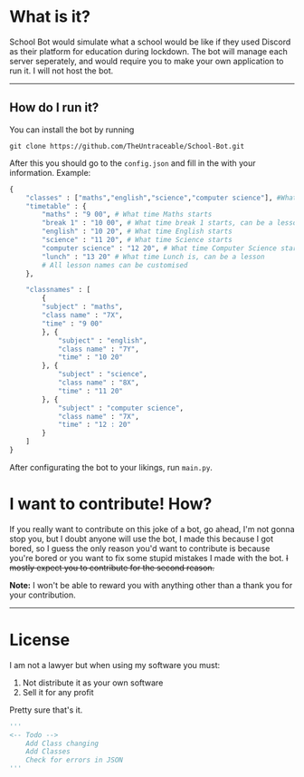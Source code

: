 # What is it?

School Bot would simulate what a school would be like if they used Discord as their platform for education during lockdown.
The bot will manage each server seperately, and would require you to make your own application to run it.
I will not host the bot.

---
## How do I run it?
You can install the bot by running 
```
git clone https://github.com/TheUntraceable/School-Bot.git
```
After this you should go to the `config.json` and fill in the with your information.
Example:
```python
{
    "classes" : ["maths","english","science","computer science"], #What classes you have
    "timetable" : {
        "maths" : "9 00", # What time Maths starts
        "break 1" : "10 00", # What time break 1 starts, can be a lesson
        "english" : "10 20", # What time English starts
        "science" : "11 20", # What time Science starts
        "computer science" : "12 20", # What time Computer Science starts
        "lunch" : "13 20" # What time Lunch is, can be a lesson
        # All lesson names can be customised
    },

    "classnames" : [
        {
        "subject" : "maths", 
        "class name" : "7X",
        "time" : "9 00"
        }, {
            "subject" : "english",
            "class name" : "7Y",
            "time" : "10 20"
        }, {
            "subject" : "science",
            "class name" : "8X",
            "time" : "11 20"
        }, {
            "subject" : "computer science",
            "class name" : "7X",
            "time" : "12 : 20"
        }
    ]
}

```
After configurating the bot to your likings, run `main.py`.
# I want to contribute! How?
If you really want to contribute on this joke of a bot, go ahead, I'm not gonna stop you, but I doubt anyone will use the bot, I made this because I got bored, so I guess the only reason you'd want to contribute is because you're bored or you want to fix some stupid mistakes I made with the bot. ~~I mostly expect you to contribute for the second reason.~~

**Note:** I won't be able to reward you with anything other than a thank you for your contribution.

---
# License
I am not a lawyer but when using my software you must:
1. Not distribute it as your own software
2. Sell it for any profit

Pretty sure that's it.
```Python
'''
<-- Todo -->
    Add Class changing
    Add Classes
    Check for errors in JSON
'''
```
